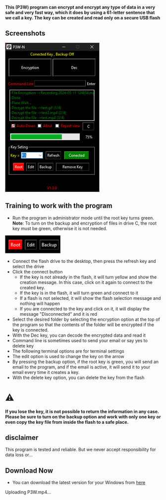  **This (P3W) program can encrypt and encrypt any type of data in a very safe and very fast way, which it does by using a 61-letter sentence that we call a key. The key can be created and read only on a secure USB flash**

## Screenshots

<img src="https://github.com/PAB-FA/Data-Encryption/blob/main/img/1.png"/>


## Training to work with the program

- Run the program in administrator mode until the root key turns green. **Note**: To turn on the backup and encryption of files in drive C, the root key must be green, otherwise it is not needed.
<img src="https://github.com/PAB-FA/Data-Encryption/blob/main/img/2.png"/>

- Connect the flash drive to the desktop, then press the refresh key and select the drive
- Click the connect button
    - If the key is not already in the flash, it will turn yellow and show the creation message. In this case, click on it again to connect to the created key.
    - If the key is in the flash, it will turn green and connect to it
    - If a flash is not selected, it will show the flash selection message and nothing will happen
    - If you are connected to the key and click on it, it will display the message "Disconnected" and it is red
- Select the desired folder by selecting the encryption option at the top of the program so that the contents of the folder will be encrypted if the key is connected.
- With the Dec key, you can decode the encrypted data and read it
- Command line is sometimes used to send your email or say yes to delete key
- The following terminal options are for terminal settings
- The edit option is used to change the key on the arrow
- By pressing the backup option, if the root key is green, you will send an email to the program, and if the email is active, it will send it to your email every time it creates a key.
- With the delete key option, you can delete the key from the flash

# :warning: 
  **If you lose the key, it is not possible to return the information in any case. Please be sure to turn on the backup option and work with only one key or even copy the key file from inside the flash to a safe place.**

## disclaimer
This program is tested and reliable. But we never accept responsibility for data loss or...
## Download Now
- You can download the latest version for your Windows from [here](https://github.com/PAB-FA/Data-Encryption/releases/tag/V0.1)



Uploading P3W.mp4…


